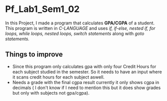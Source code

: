 # Pf_Lab1_Sem1_02
In this Project, I made a program that calculates **GPA/CGPA** of a student. This program is written in *C-LANGUAGE* and uses *if, if-else, nested if, for loops, while loops, nested loops, switch statements* along with *goto statements.*
## Things to improve
* Since this program only calculates gpa with only four Credit Hours for each subject studied in the semester. So it needs to have an input where it scans credit hours for each subject aswell.
* Needs a grade with the final cgpa result currently it only shows cgpa in decimals ( I don't know if I need to mention this but it does show grades but only with subjects not gpa/cgpa).

